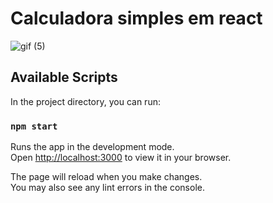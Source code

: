 # Calculadora simples em react
![gif (5)](https://user-images.githubusercontent.com/98053054/150658221-2bce7084-8a19-4857-aa6e-79c3cf6c7ef4.gif)


## Available Scripts

In the project directory, you can run:

### `npm start`

Runs the app in the development mode.\
Open [http://localhost:3000](http://localhost:3000) to view it in your browser.

The page will reload when you make changes.\
You may also see any lint errors in the console.
